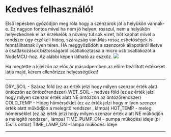 # Kedves felhasználó!
Első lépésben  győződjön meg róla hogy a szenzorok jól a helyükön vannak-e. Ez nagyon fontos mivel ha nem jó helyen, rosszul, nem a helyükön helyezkednek el az érzékelők a növény túl sók vizet, hőt kaphat mivel a rendszer úgy érzékeli hideg, szárazság van.Más rossz eshetőségek is fenntállhatnak ilyen téren. HA meggyőződött a szenzorok állapotáról illetve a csatlakozásuk biztosságáról csatlakoztassa a micro usb csatlakozót a NodeMCU-hoz.
Az alábbi képen látható az eszköz.
![](https://www.mondaykids.com/media/catalog/product/cache/ebaefdd8244e9d937d98031606746575/h/t/httpsae01.alicdn.comkfhtb1gmpsfgatbunjsszfq6xgfpxarnetworking-internet-based-esp8266-micro-usb-repalce-cp2102-iot-nodemcu-lua-wireless-wifi-module-connector-development.jpg)

Ha megtette a kijelzőn az elős ár másodpercben az előre beállított értékeket látja majd, kérem ellenőrizze helyességüket!

***

 DRY_SOIL - Száraz föld (ez az érték jelzi hogy milyen szenzor érték alatt öntözzön az öntözőrendszer)
 WET_SOIL - nedves föld (ez az érték jelzi hogy milyen szenzor érték alatt NE öntözzön az öntözőrendszer)
 COLD_TEMP - Hideg hőmérséklet  (ez az érték jelzi hogy milyen szenzor érték alatt működjön a melegítő rendszer , lámpa)
 HOT_TEMP - meleg hőmérséklet  (ez az érték jelzi hogy milyen szenzor érték alatt NE működjön a melegítő rendszer , lámpa)
 TIME_PUMP_ON - pumpa működési ideje (pl 15s is öntöz)
 TIME_LAMP_ON - lámpa működési ideje


***
